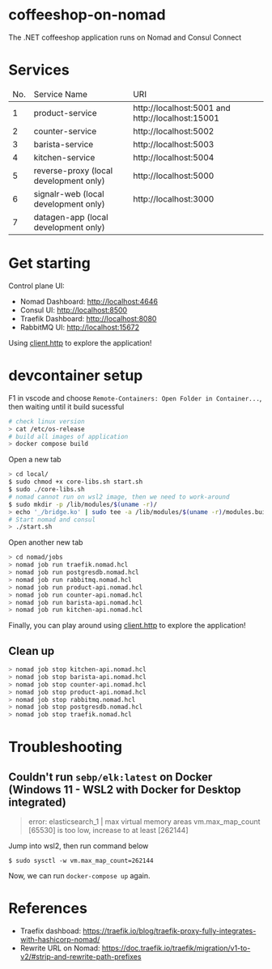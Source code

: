 # coffeeshop-on-nomad

The .NET coffeeshop application runs on Nomad and Consul Connect

# Services

<table>
    <thead>
        <td>No.</td>
        <td>Service Name</td>
        <td>URI</td>
    </thead>
    <tr>
        <td>1</td>
        <td>product-service</td>
        <td>http://localhost:5001 and http://localhost:15001</td>
    </tr>
    <tr>
        <td>2</td>
        <td>counter-service</td>
        <td>http://localhost:5002</td>
    </tr>
    <tr>
        <td>3</td>
        <td>barista-service</td>
        <td>http://localhost:5003</td>
    </tr>
    <tr>
        <td>4</td>
        <td>kitchen-service</td>
        <td>http://localhost:5004</td>
    </tr>
    <tr>
        <td>5</td>
        <td>reverse-proxy (local development only)</td>
        <td>http://localhost:5000</td>
    </tr>
    <tr>
        <td>6</td>
        <td>signalr-web (local development only)</td>
        <td>http://localhost:3000</td>
    </tr>
    <tr>
        <td>7</td>
        <td>datagen-app (local development only)</td>
        <td></td>
    </tr>
</table>

# Get starting

Control plane UI:

- Nomad Dashboard: [http://localhost:4646](http://localhost:4646)
- Consul UI: [http://localhost:8500](http://localhost:8500)
- Traefik Dashboard: [http://localhost:8080](http://localhost:8080)
- RabbitMQ UI: [http://localhost:15672](http://localhost:15672)

Using [client.http](client.http) to explore the application!

# devcontainer setup

F1 in vscode and choose `Remote-Containers: Open Folder in Container...`, then waiting until it build sucessful

```bash
# check linux version
> cat /etc/os-release
# build all images of application
> docker compose build 
```

Open a new tab

```bash
> cd local/
$ sudo chmod +x core-libs.sh start.sh
$ sudo ./core-libs.sh
# nomad cannot run on wsl2 image, then we need to work-around
$ sudo mkdir -p /lib/modules/$(uname -r)/
> echo '_/bridge.ko' | sudo tee -a /lib/modules/$(uname -r)/modules.builtin
# Start nomad and consul
> ./start.sh
```

Open another new tab

```bash
> cd nomad/jobs
> nomad job run traefik.nomad.hcl
> nomad job run postgresdb.nomad.hcl
> nomad job run rabbitmq.nomad.hcl
> nomad job run product-api.nomad.hcl
> nomad job run counter-api.nomad.hcl
> nomad job run barista-api.nomad.hcl
> nomad job run kitchen-api.nomad.hcl
```

Finally, you can play around using [client.http](client.http) to explore the application!

## Clean up

```bash
> nomad job stop kitchen-api.nomad.hcl
> nomad job stop barista-api.nomad.hcl
> nomad job stop counter-api.nomad.hcl
> nomad job stop product-api.nomad.hcl
> nomad job stop rabbitmq.nomad.hcl
> nomad job stop postgresdb.nomad.hcl
> nomad job stop traefik.nomad.hcl
```

# Troubleshooting

## Couldn't run `sebp/elk:latest` on Docker (Windows 11 - WSL2 with Docker for Desktop integrated)

> error: elasticsearch_1  | max virtual memory areas vm.max_map_count [65530] is too low, increase to at least [262144]

Jump into wsl2, then run command below

```
$ sudo sysctl -w vm.max_map_count=262144
```

Now, we can run `docker-compose up` again.

# References

- Traefix dashboad: https://traefik.io/blog/traefik-proxy-fully-integrates-with-hashicorp-nomad/
- Rewrite URL on Nomad: https://doc.traefik.io/traefik/migration/v1-to-v2/#strip-and-rewrite-path-prefixes
